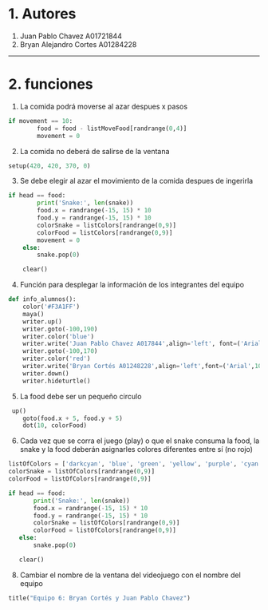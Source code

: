 # 1. Autores
1. Juan Pablo Chavez A01721844
2. Bryan Alejandro Cortes A01284228
---
# 2. funciones
1. La comida podrá moverse al azar despues x pasos
```python
if movement == 10:
        food = food - listMoveFood[randrange(0,4)]
        movement = 0
```
2. La comida no deberá de salirse de la ventana 
```python
setup(420, 420, 370, 0)
```
3. Se debe elegir al azar el movimiento de la comida despues de ingerirla
```python
if head == food:
        print('Snake:', len(snake))
        food.x = randrange(-15, 15) * 10
        food.y = randrange(-15, 15) * 10
        colorSnake = listColors[randrange(0,9)]
        colorFood = listColors[randrange(0,9)]
        movement = 0
    else:
        snake.pop(0)

    clear()
```
4. Función para desplegar la información de los integrantes del equipo 
```python
def info_alumnos():
    color('#F3A1FF')
    maya()
    writer.up()
    writer.goto(-100,190)
    writer.color('blue')
    writer.write('Juan Pablo Chavez A017844',align='left', font=('Arial', 10, 'normal'))
    writer.goto(-100,170)
    writer.color('red')
    writer.write('Bryan Cortés A01248228',align='left',font=('Arial',10,'normal'))
    writer.down()
    writer.hideturtle()
```
5. La food debe ser un pequeño circulo
```python
 up()
    goto(food.x + 5, food.y + 5)
    dot(10, colorFood)
```
6. Cada vez que se corra el juego (play) o que el snake consuma la food, la snake y la food deberán asignarles colores diferentes entre sí (no rojo)
 ```python
listOfColors = ['darkcyan', 'blue', 'green', 'yellow', 'purple', 'cyan', 'fuchsia', 'gray', 'lime', 'orange']
colorSnake = listOfColors[randrange(0,9)]
colorFood = listOfColors[randrange(0,9)]

if head == food:
        print('Snake:', len(snake))
        food.x = randrange(-15, 15) * 10
        food.y = randrange(-15, 15) * 10
        colorSnake = listOfColors[randrange(0,9)]
        colorFood = listOfColors[randrange(0,9)]
    else:
        snake.pop(0)

    clear()
```  
8. Cambiar el nombre de la ventana del videojuego con el nombre del equipo
```python
title("Equipo 6: Bryan Cortés y Juan Pablo Chavez")
```
